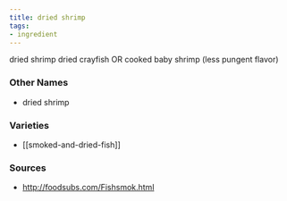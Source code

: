 ```yaml
---
title: dried shrimp
tags:
- ingredient
---
```

dried shrimp dried crayfish OR cooked baby shrimp (less pungent flavor)

### Other Names

* dried shrimp

### Varieties

* [[smoked-and-dried-fish]]

### Sources
* http://foodsubs.com/Fishsmok.html
